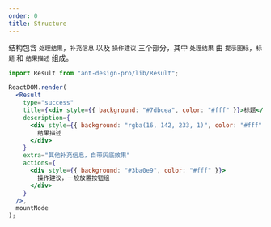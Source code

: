 ```yaml
---
order: 0
title: Structure
---
```


结构包含 `处理结果`，`补充信息` 以及 `操作建议` 三个部分，其中 `处理结果` 由 `提示图标`，`标题` 和 `结果描述` 组成。

```jsx
import Result from "ant-design-pro/lib/Result";

ReactDOM.render(
  <Result
    type="success"
    title={<div style={{ background: "#7dbcea", color: "#fff" }}>标题</div>}
    description={
      <div style={{ background: "rgba(16, 142, 233, 1)", color: "#fff" }}>
        结果描述
      </div>
    }
    extra="其他补充信息，自带灰底效果"
    actions={
      <div style={{ background: "#3ba0e9", color: "#fff" }}>
        操作建议，一般放置按钮组
      </div>
    }
  />,
  mountNode
);
```
